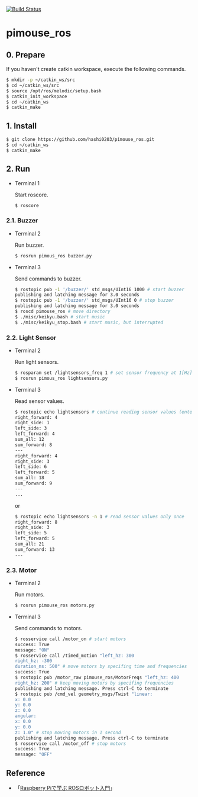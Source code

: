 [![Build Status](https://travis-ci.com/hashi0203/pimouse_ros.svg?branch=main)](https://travis-ci.com/hashi0203/pimouse_ros)

# pimouse_ros

## 0. Prepare

If you haven't create catkin workspace, execute the following commands.

```bash
$ mkdir -p ~/catkin_ws/src
$ cd ~/catkin_ws/src
$ source /opt/ros/melodic/setup.bash
$ catkin_init_workspace
$ cd ~/catkin_ws
$ catkin_make
```

## 1. Install

```bash
$ git clone https://github.com/hashi0203/pimouse_ros.git
$ cd ~/catkin_ws
$ catkin_make
```

## 2. Run

- Terminal 1

    Start roscore.

    ```bash
    $ roscore
    ```

### 2.1. Buzzer

- Terminal 2

    Run buzzer.

    ```bash
    $ rosrun pimous_ros buzzer.py
    ```

- Terminal 3

    Send commands to buzzer.

    ```bash
    $ rostopic pub -1 '/buzzer/' std_msgs/UInt16 1000 # start buzzer
    publishing and latching message for 3.0 seconds
    $ rostopic pub -1 '/buzzer/' std_msgs/UInt16 0 # stop buzzer
    publishing and latching message for 3.0 seconds
    $ roscd pimouse_ros # move directory
    $ ./misc/keikyu.bash # start music
    $ ./misc/keikyu_stop.bash # start music, but interrupted
    ```

### 2.2. Light Sensor

- Terminal 2

    Run light sensors.

    ```bash
    $ rosparam set /lightsensors_freq 1 # set sensor frequency at 1[Hz] (default 10[Hz])
    $ rosrun pimous_ros lightsensors.py
    ```

- Terminal 3

    Read sensor values.

    ```bash
    $ rostopic echo lightsensors # continue reading sensor values (enter ctrl-C to terminate)
    right_forward: 4
    right_side: 1
    left_side: 3
    left_forward: 4
    sum_all: 12
    sum_forward: 8
    ---
    right_forward: 4
    right_side: 3
    left_side: 6
    left_forward: 5
    sum_all: 18
    sum_forward: 9
    ---
    ...
    ```

    or

    ```bash
    $ rostopic echo lightsensors -n 1 # read sensor values only once
    right_forward: 8
    right_side: 3
    left_side: 5
    left_forward: 5
    sum_all: 21
    sum_forward: 13
    ---
    ```

### 2.3. Motor

- Terminal 2

    Run motors.

    ```bash
    $ rosrun pimouse_ros motors.py
    ```

- Terminal 3

    Send commands to motors.

    ```bash
    $ rosservice call /motor_on # start motors
    success: True
    message: "ON"
    $ rosservice call /timed_motion "left_hz: 300
    right_hz: -300
    duration_ms: 500" # move motors by specifing time and frequencies
    success: True
    $ rostopic pub /motor_raw pimouse_ros/MotorFreqs "left_hz: 400
    right_hz: 200" # keep moving motors by specifing frequencies
    publishing and latching message. Press ctrl-C to terminate
    $ rostopic pub /cmd_vel geometry_msgs/Twist "linear:
    x: 0.0
    y: 0.0
    z: 0.0
    angular:
    x: 0.0
    y: 0.0
    z: 1.0" # stop moving motors in 1 second
    publishing and latching message. Press ctrl-C to terminate
    $ rosservice call /motor_off # stop motors
    success: True
    message: "OFF"
    ```

## Reference

- 「[Raspberry Piで学ぶ ROSロボット入門](https://github.com/ryuichiueda/raspimouse_book_info)」